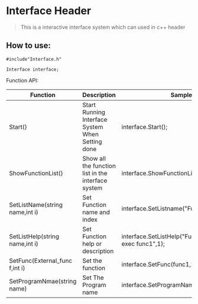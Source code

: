# Interface Header

>This is a interactive interface system which can used in c++ header

## How to use:

	#include"Interface.h"

	Interface interface;

Function API:

Function | Description  | Sample
--- | --- | ---
Start() | Start Running Interface System When Setting done | interface.Start();
ShowFunctionList() | Show all the function list in the interface system | interface.ShowFunctionList();
SetListName(string name,int i)|Set Function name and index|interface.SetListname("Func1",1);
SetListHelp(string name,int i)|Set Function help or description|interface.SetListHelp("Func1 is used to exec func1",1);
|SetFunc(External_func f,int i)|Set the function|interface.SetFunc(func1,1);
|SetProgramNmae(string name)|Set The Program name|interface.SetProgramName("MyProgram");

